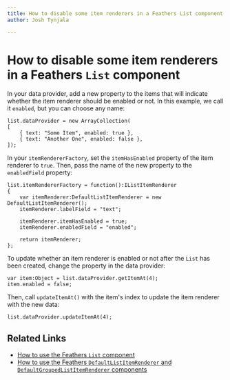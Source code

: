 ```yaml
---
title: How to disable some item renderers in a Feathers List component  
author: Josh Tynjala

---
```

# How to disable some item renderers in a Feathers `List` component

In your data provider, add a new property to the items that will indicate whether the item renderer should be enabled or not. In this example, we call it `enabled`, but you can choose any name:

``` code
list.dataProvider = new ArrayCollection(
[
	{ text: "Some Item", enabled: true },
	{ text: "Another One", enabled: false },
]);
```

In your `itemRendererFactory`, set the `itemHasEnabled` property of the item renderer to `true`. Then, pass the name of the new property to the `enabledField` property:

``` code
list.itemRendererFactory = function():IListItemRenderer
{
	var itemRenderer:DefaultListItemRenderer = new DefaultListItemRenderer();
	itemRenderer.labelField = "text";

	itemRenderer.itemHasEnabled = true;
	itemRenderer.enabledField = "enabled";
	
	return itemRenderer;
};
```

To update whether an item renderer is enabled or not after the `List` has been created, change the property in the data provider:

``` code
var item:Object = list.dataProvider.getItemAt(4);
item.enabled = false;
```

Then, call `updateItemAt()` with the item's index to update the item renderer with the new data:

``` code
list.dataProvider.updateItemAt(4);
```

## Related Links

-   [How to use the Feathers `List` component](../list.html)
-   [How to use the Feathers `DefaultListItemRenderer` and `DefaultGroupedListItemRenderer` components](../default-item-renderers.html)